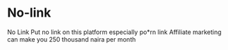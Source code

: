 # No-link
No Link
Put no link on this platform especially po*rn link
Affiliate marketing can make you 250 thousand naira per month 
